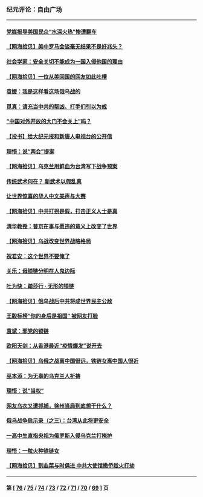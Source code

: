 ### 纪元评论：自由广场
---
#### [党媒报导美国民众“水深火热”惨遭翻车](../../pages/nsc993/n13649966.md) 
#### [【网海拾贝】美中罗马会谈毫无结果不是好兆头？](../../pages/nsc993/n13649860.md) 
#### [社会学家：安全关切不能成为一国入侵他国的理由](../../pages/nsc993/n13649744.md) 
#### [【网海拾贝】一位从美回国的网友如此吐槽](../../pages/nsc993/n13647381.md) 
#### [袁媛：我是这样看这场俄乌战的](../../pages/nsc993/n13644892.md) 
#### [觅真：请充当中共的帮凶、打手们引以为戒](../../pages/nsc993/n13644228.md) 
#### [“中国对外开放的大门不会关上”吗？](../../pages/nsc993/n13644191.md) 
#### [【投书】给大纪元报和新唐人电视台的公开信](../../pages/nsc993/n13644124.md) 
#### [理悟：说“两会”提案](../../pages/nsc993/n13643927.md) 
#### [【网海拾贝】乌克兰用鲜血为台湾写下战争预案](../../pages/nsc993/n13643578.md) 
#### [传统武术何在？ 新武术以假乱真](../../pages/nsc993/n13641615.md) 
#### [让世界惊喜的华人中文美声与大赛](../../pages/nsc993/n13641647.md) 
#### [【网海拾贝】中共打拐是假，打击正义人士是真](../../pages/nsc993/n13641238.md) 
#### [清华教授：普京在事与愿违的意义上改变了世界](../../pages/nsc993/n13639019.md) 
#### [【网海拾贝】乌战改变世界战略格局](../../pages/nsc993/n13639171.md) 
#### [祝君安：这个世界不要俺了](../../pages/nsc993/n13638903.md) 
#### [关乐：母锁链分明在人鬼边际](../../pages/nsc993/n13637601.md) 
#### [吐为快：踏莎行 · 无形的锁链](../../pages/nsc993/n13637555.md) 
#### [【网海拾贝】俄乌战后中共将成世界民主公敌](../../pages/nsc993/n13636363.md) 
#### [王毅标榜“你的身后是祖国” 被网友打脸](../../pages/nsc993/n13636270.md) 
#### [袁斌：邪党的锁链](../../pages/nsc993/n13636247.md) 
#### [欧阳天剑：从香港最近“疫情爆发”说开去](../../pages/nsc993/n13633182.md) 
#### [【网海拾贝】乌俄之战离中国很远，铁链女离中国人很近](../../pages/nsc993/n13630325.md) 
#### [巫本添：为无辜的乌克兰人祈祷](../../pages/nsc993/n13629307.md) 
#### [理悟：说“当权”](../../pages/nsc993/n13629223.md) 
#### [网友乌衣又遭抓捕，徐州当局到底想干什么？](../../pages/nsc993/n13627859.md) 
#### [俄乌战争启示录（之三)：台湾从此将更安全](../../pages/nsc993/n13624562.md) 
#### [一高中生直指央视为俄罗斯入侵乌克兰打掩护](../../pages/nsc993/n13625704.md) 
#### [理悟：一粒火种铁链女](../../pages/nsc993/n13626011.md) 
#### [【网海拾贝】割韭菜与时俱进 中共大使馆撤侨趁火打劫](../../pages/nsc993/n13625514.md) 

---
#### 第 [ [76](./76.md) / [75](./75.md) / [74](./74.md) / [73](./73.md) / [72](./72.md) / [71](./71.md) / [70](./70.md) / [69](./69.md) ] 页
